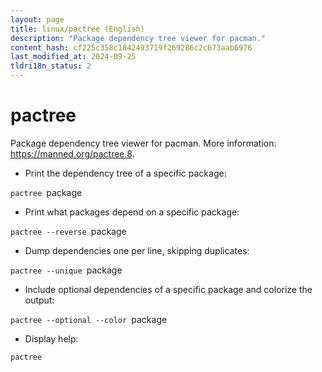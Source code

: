 ```yaml
---
layout: page
title: linux/pactree (English)
description: "Package dependency tree viewer for pacman."
content_hash: cf225c358c1842493719f269286c2c673aab6976
last_modified_at: 2024-09-25
tldri18n_status: 2
---
```

# pactree

Package dependency tree viewer for pacman.
More information: <https://manned.org/pactree.8>.

- Print the dependency tree of a specific package:

`pactree `<span class="tldr-var badge badge-pill bg-dark-lm bg-white-dm text-white-lm text-dark-dm font-weight-bold">package</span>

- Print what packages depend on a specific package:

`pactree --reverse `<span class="tldr-var badge badge-pill bg-dark-lm bg-white-dm text-white-lm text-dark-dm font-weight-bold">package</span>

- Dump dependencies one per line, skipping duplicates:

`pactree --unique `<span class="tldr-var badge badge-pill bg-dark-lm bg-white-dm text-white-lm text-dark-dm font-weight-bold">package</span>

- Include optional dependencies of a specific package and colorize the output:

`pactree --optional --color `<span class="tldr-var badge badge-pill bg-dark-lm bg-white-dm text-white-lm text-dark-dm font-weight-bold">package</span>

- Display help:

`pactree`
